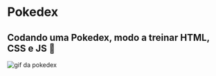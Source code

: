 # Pokedex
## Codando uma Pokedex, modo a treinar HTML, CSS e JS 🧾

<img src="src/imagens/pokedex.gif" alt="gif da pokedex">